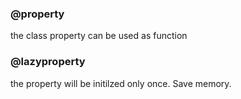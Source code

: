 ### @property
the class property can be used as function

### @lazyproperty
the property will be initilzed only once. Save memory.
